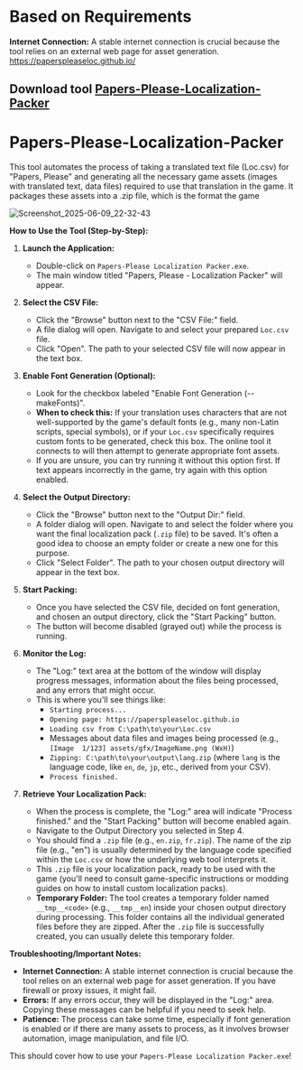 # Based on Requirements

**Internet Connection:** A stable internet connection is crucial because the tool relies on an external web page for asset generation.
https://paperspleaseloc.github.io/

## Download tool [Papers-Please-Localization-Packer ](https://github.com/MrGamesKingPro/Papers-Please-Localization-Packer/releases/tag/Papers-Please-Localization-Packer) 

# Papers-Please-Localization-Packer
This tool automates the process of taking a translated text file (Loc.csv) for "Papers, Please" and generating all the necessary game assets (images with translated text, data files) required to use that translation in the game. It packages these assets into a .zip file, which is the format the game

![Screenshot_2025-06-09_22-32-43](https://github.com/user-attachments/assets/30c8a83d-5528-4317-9b5f-910a8b9d4051)

**How to Use the Tool (Step-by-Step):**

1.  **Launch the Application:**
    *   Double-click on `Papers-Please Localization Packer.exe`.
    *   The main window titled "Papers, Please - Localization Packer" will appear.

2.  **Select the CSV File:**
    *   Click the "Browse" button next to the "CSV File:" field.
    *   A file dialog will open. Navigate to and select your prepared `Loc.csv` file.
    *   Click "Open". The path to your selected CSV file will now appear in the text box.

3.  **Enable Font Generation (Optional):**
    *   Look for the checkbox labeled "Enable Font Generation (--makeFonts)".
    *   **When to check this:** If your translation uses characters that are not well-supported by the game's default fonts (e.g., many non-Latin scripts, special symbols), or if your `Loc.csv` specifically requires custom fonts to be generated, check this box. The online tool it connects to will then attempt to generate appropriate font assets.
    *   If you are unsure, you can try running it without this option first. If text appears incorrectly in the game, try again with this option enabled.

4.  **Select the Output Directory:**
    *   Click the "Browse" button next to the "Output Dir:" field.
    *   A folder dialog will open. Navigate to and select the folder where you want the final localization pack (`.zip` file) to be saved. It's often a good idea to choose an empty folder or create a new one for this purpose.
    *   Click "Select Folder". The path to your chosen output directory will appear in the text box.

5.  **Start Packing:**
    *   Once you have selected the CSV file, decided on font generation, and chosen an output directory, click the "Start Packing" button.
    *   The button will become disabled (grayed out) while the process is running.

6.  **Monitor the Log:**
    *   The "Log:" text area at the bottom of the window will display progress messages, information about the files being processed, and any errors that might occur.
    *   This is where you'll see things like:
        *   `Starting process...`
        *   `Opening page: https://paperspleaseloc.github.io`
        *   `Loading csv from C:\path\to\your\Loc.csv`
        *   Messages about data files and images being processed (e.g., `[Image  1/123] assets/gfx/ImageName.png (WxH)`)
        *   `Zipping: C:\path\to\your\output\lang.zip` (where `lang` is the language code, like `en`, `de`, `jp`, etc., derived from your CSV).
        *   `Process finished.`

7.  **Retrieve Your Localization Pack:**
    *   When the process is complete, the "Log:" area will indicate "Process finished." and the "Start Packing" button will become enabled again.
    *   Navigate to the Output Directory you selected in Step 4.
    *   You should find a `.zip` file (e.g., `en.zip`, `fr.zip`). The name of the zip file (e.g., "en") is usually determined by the language code specified within the `Loc.csv` or how the underlying web tool interprets it.
    *   This `.zip` file is your localization pack, ready to be used with the game (you'll need to consult game-specific instructions or modding guides on how to install custom localization packs).
    *   **Temporary Folder:** The tool creates a temporary folder named `__tmp__<code>` (e.g., `__tmp__en`) inside your chosen output directory during processing. This folder contains all the individual generated files before they are zipped. After the `.zip` file is successfully created, you can usually delete this temporary folder.

**Troubleshooting/Important Notes:**

*   **Internet Connection:** A stable internet connection is crucial because the tool relies on an external web page for asset generation. If you have firewall or proxy issues, it might fail.
*   **Errors:** If any errors occur, they will be displayed in the "Log:" area. Copying these messages can be helpful if you need to seek help.
*   **Patience:** The process can take some time, especially if font generation is enabled or if there are many assets to process, as it involves browser automation, image manipulation, and file I/O.


This should cover how to use your `Papers-Please Localization Packer.exe`!
